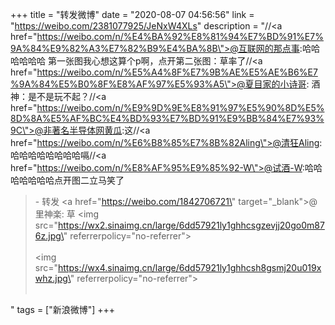 +++
title = "转发微博"
date = "2020-08-07 04:56:56"
link = "https://weibo.com/2381077925/JeNxW4XLs"
description = "//<a href=\"https://weibo.com/n/%E4%BA%92%E8%81%94%E7%BD%91%E7%9A%84%E9%82%A3%E7%82%B9%E4%BA%8B\">@互联网的那点事</a>:哈哈哈哈哈哈  第一张图我心想这算个p啊，点开第二张图：草率了//<a href=\"https://weibo.com/n/%E5%A4%8F%E7%9B%AE%E5%AE%B6%E7%9A%84%E5%B0%8F%E8%AF%97%E5%93%A5\">@夏目家的小诗哥</a>: 酒神：是不是玩不起？//<a href=\"https://weibo.com/n/%E9%9D%9E%E8%91%97%E5%90%8D%E5%8D%8A%E5%AF%BC%E4%BD%93%E7%BD%91%E9%BB%84%E7%93%9C\">@非著名半导体网黄瓜</a>:这//<a href=\"https://weibo.com/n/%E6%B8%85%E7%8B%82Aling\">@清狂Aling</a>:哈哈哈哈哈哈哈哈嗝//<a href=\"https://weibo.com/n/%E8%AF%95%E9%85%92-W\">@试酒-W</a>:哈哈哈哈哈哈哈点开图二立马笑了<br><blockquote> - 转发 <a href=\"https://weibo.com/1842706721\" target=\"_blank\">@里神楽</a>: 草 <img src=\"https://wx2.sinaimg.cn/large/6dd57921ly1ghhcsgzevjj20go0m876z.jpg\" referrerpolicy=\"no-referrer\"><br><br><img src=\"https://wx4.sinaimg.cn/large/6dd57921ly1ghhcsh8gsmj20u019xwhz.jpg\" referrerpolicy=\"no-referrer\"><br><br></blockquote>"
tags = ["新浪微博"]
+++
